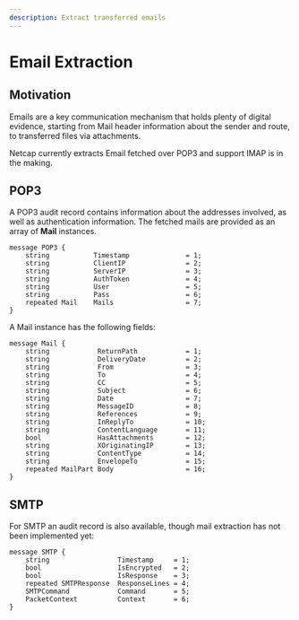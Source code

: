 ```yaml
---
description: Extract transferred emails
---
```


# Email Extraction

## Motivation

Emails are a key communication mechanism that holds plenty of digital evidence, starting from Mail header information about the sender and route, to transferred files via attachments.

Netcap currently extracts Email fetched over POP3 and support IMAP is in the making.

## POP3

A POP3 audit record contains information about the addresses involved, as well as authentication information. The fetched mails are provided as an array of **Mail** instances.

```text
message POP3 {
    string           Timestamp              = 1;
    string           ClientIP               = 2;
    string           ServerIP               = 3;
    string           AuthToken              = 4;
    string           User                   = 5;
    string           Pass                   = 6;
    repeated Mail    Mails                  = 7;
}
```

A Mail instance has the following fields:

```text
message Mail {
    string            ReturnPath            = 1;
    string            DeliveryDate          = 2;
    string            From                  = 3;
    string            To                    = 4;
    string            CC                    = 5;
    string            Subject               = 6;
    string            Date                  = 7;
    string            MessageID             = 8;
    string            References            = 9;
    string            InReplyTo             = 10;
    string            ContentLanguage       = 11;
    bool              HasAttachments        = 12;
    string            XOriginatingIP        = 13;
    string            ContentType           = 14;
    string            EnvelopeTo            = 15;
    repeated MailPart Body                  = 16;
}
```

## SMTP

For SMTP an audit record is also available, though mail extraction has not been implemented yet:

```text
message SMTP {
    string                 Timestamp     = 1;
    bool                   IsEncrypted   = 2;
    bool                   IsResponse    = 3;
    repeated SMTPResponse  ResponseLines = 4;
    SMTPCommand            Command       = 5;
    PacketContext          Context       = 6;
}
```

